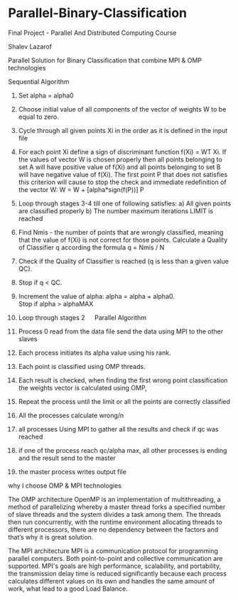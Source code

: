 # Parallel-Binary-Classification
Final Project - Parallel And Distributed Computing Course

Shalev Lazarof 

Parallel Solution for Binary Classification that combine MPI & OMP technologies

Sequential Algorithm 

1)	Set alpha = alpha0
2)	Choose initial value of all components of the vector of weights W to be equal to zero.
3)	Cycle through all given points Xi in the order as it is defined in the input file
4)	For each point Xi define a sign of discriminant function f(Xi) = WT Xi. 
    If the values of vector W is chosen properly then all points belonging to set A will have positive value of 
    f(Xi) and all points belonging to set B will have negative value of f(Xi).
    The first point P that does not satisfies this criterion will cause to stop the check and immediate redefinition of 
    the vector W: W = W + [alpha*sign(f(P))] P
5)	Loop through stages 3-4 till one of following satisfies:
    a)	All given points are classified properly
    b)	The number maximum iterations LIMIT is reached
6)	Find Nmis - the number of points that are wrongly classified, meaning that the value of f(Xi) is not correct 
    for those points. Calculate a Quality of Classifier q according the formula q = Nmis / N
7)	Check if the Quality of Classifier is reached (q is less than a given value QC). 
8)	Stop if q < QC.
9)	Increment the value of alpha:    alpha = alpha + alpha0.    
    Stop if alpha > alphaMAX
10)	Loop through stages 2
 
Parallel Algorithm

1)	Process 0 read from the data file send the data using MPI to the other slaves
2)	Each process initiates its alpha value using his rank.
3)	Each point is classified using OMP threads.
4)	Each result is checked, when finding the first wrong point classification the weights vector is calculated using OMP, 
5)	Repeat the process until the limit or all the points are correctly classified
6)	All the processes calculate wrong/n
7)	all processes Using MPI to gather all the results and check if qc was reached
8)	if one of the process reach qc/alpha max, all other processes is ending and the result send to the master
9)	the master process writes output file
 
 
why I choose OMP & MPI technologies

The OMP architecture
OpenMP is an implementation of multithreading, a method of parallelizing whereby a master thread forks a specified 
number of slave threads and the system divides a task among them. The threads then run concurrently, with the runtime 
environment allocating threads to different processors, there are no dependency between the factors and that’s why it 
is great solution.

The MPI architecture 
MPI is a communication protocol for programming parallel computers. Both point-to-point and collective communication 
are supported. MPI's goals are high performance, scalability, and portability, the transmission delay time is reduced
significantly because each process calculates different values on its own and handles the same amount of work, what 
lead to a good Load Balance.






